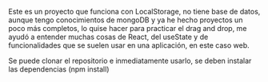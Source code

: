 Este es un proyecto que funciona con LocalStorage, no tiene base de datos, aunque tengo conocimientos de mongoDB y ya he hecho proyectos un poco más completos,
lo quise hacer para practicar el drag and drop, me ayudó a entender muchas cosas de React, del useState
y de funcionalidades que se suelen usar en una aplicación, en este caso web.

Se puede clonar el repositorio e inmediatamente usarlo, se deben instalar las dependencias (npm install)
